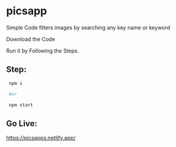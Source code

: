 # picsapp

Simple Code filters images by searching any key name or keyword

Download the Code 

Run it by Following the Steps.

## Step:

```bash
 npm i 

 #or

 npm start
```
## Go Live:

https://picsapps.netlify.app/
